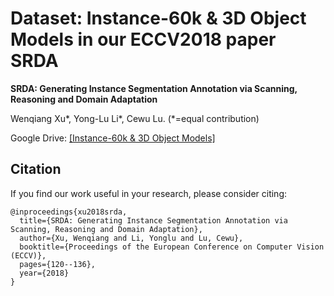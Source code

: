 # Dataset: Instance-60k & 3D Object Models in our ECCV2018 paper SRDA

**SRDA: Generating Instance Segmentation Annotation via Scanning, Reasoning and Domain Adaptation**

Wenqiang Xu*, Yong-Lu Li*, Cewu Lu. (*=equal contribution)

Google Drive: [[Instance-60k & 3D Object Models]](https://drive.google.com/drive/folders/1t941oiLk40XQX2Q9a2HPmiDRUpiwazJO?usp=sharing)

## Citation
If you find our work useful in your research, please consider citing:
```
@inproceedings{xu2018srda,
  title={SRDA: Generating Instance Segmentation Annotation via Scanning, Reasoning and Domain Adaptation},
  author={Xu, Wenqiang and Li, Yonglu and Lu, Cewu},
  booktitle={Proceedings of the European Conference on Computer Vision (ECCV)},
  pages={120--136},
  year={2018}
}
```
